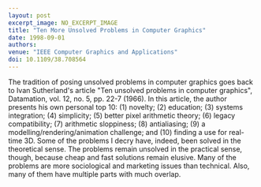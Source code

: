 ```yaml
---
layout: post
excerpt_image: NO_EXCERPT_IMAGE
title: "Ten More Unsolved Problems in Computer Graphics"
date: 1998-09-01
authors: 
venue: "IEEE Computer Graphics and Applications"
doi: 10.1109/38.708564
---
```

The tradition of posing unsolved problems in computer graphics goes back to Ivan Sutherland's article "Ten unsolved problems in computer graphics", Datamation, vol. 12, no. 5, pp. 22-7 (1966). In this article, the author presents his own personal top 10: (1) novelty; (2) education; (3) systems integration; (4) simplicity; (5) better pixel arithmetic theory; (6) legacy compatibility; (7) arithmetic sloppiness; (8) antialiasing; (9) a modelling/rendering/animation challenge; and (10) finding a use for real-time 3D. Some of the problems I decry have, indeed, been solved in the theoretical sense. The problems remain unsolved in the practical sense, though, because cheap and fast solutions remain elusive. Many of the problems are more sociological and marketing issues than technical. Also, many of them have multiple parts with much overlap.
